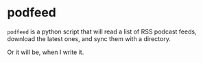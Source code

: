# podfeed
`podfeed` is a python script that will read a list of RSS podcast feeds, download the latest ones, and sync them with a directory.

Or it will be, when I write it.
